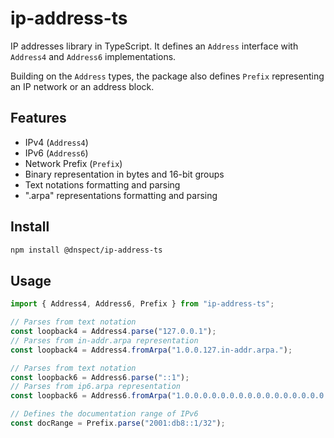 # ip-address-ts

IP addresses library in TypeScript. It defines an `Address` interface with `Address4` and `Address6` implementations.

Building on the `Address` types, the package also defines `Prefix` representing an IP network or an address block.

## Features

- IPv4 (`Address4`)
- IPv6 (`Address6`)
- Network Prefix (`Prefix`)
- Binary representation in bytes and 16-bit groups
- Text notations formatting and parsing
- ".arpa" representations formatting and parsing

## Install

```sh
npm install @dnspect/ip-address-ts
```

## Usage

```javascript
import { Address4, Address6, Prefix } from "ip-address-ts";

// Parses from text notation
const loopback4 = Address4.parse("127.0.0.1");
// Parses from in-addr.arpa representation
const loopback4 = Address4.fromArpa("1.0.0.127.in-addr.arpa.");

// Parses from text notation
const loopback6 = Address6.parse("::1");
// Parses from ip6.arpa representation
const loopback6 = Address6.fromArpa("1.0.0.0.0.0.0.0.0.0.0.0.0.0.0.0.0.0.0.0.0.0.0.0.0.0.0.0.0.0.0.0.ip6.arpa");

// Defines the documentation range of IPv6
const docRange = Prefix.parse("2001:db8::1/32");
```
